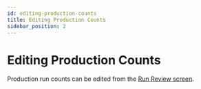 ```yaml
---
id: editing-production-counts
title: Editing Production Counts
sidebar_position: 2
---
```

# Editing Production Counts
Production run counts can be edited from the [Run Review screen](docs/products/mes/performance-analytics/run-review.md).